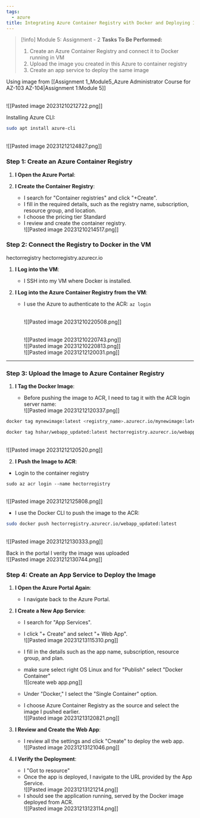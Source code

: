 ```yaml
---
tags:
  - azure
title: Integrating Azure Container Registry with Docker and Deploying Images via Azure App Service
---
```

<!--
**Project Insight: Integrating Azure Container Registry with App Service!** In a recent assignment from my Azure Administrator course, I successfully demonstrated the integration of Azure Container Registry (ACR) with Azure App Service. The task involved creating an Azure Container Registry, connecting it to Docker in a VM, uploading a Docker image to ACR, and then deploying this image using Azure App Service. This comprehensive exercise provided practical experience in managing containerized applications in Azure, highlighting the seamless workflow from image creation to deployment. It was a valuable opportunity to deepen my understanding of Azure's container services and their application in a real-world scenario.

#Azure #ContainerRegistry #AppService #Docker #CloudComputing #AzureAdministrator #Containerization #ProfessionalDevelopment
-->


> [!info] Module 5: Assignment - 2
> **Tasks To Be Performed:** 
> 1. Create an Azure Container Registry and connect it to Docker running in VM 
> 2. Upload the image you created in this Azure to container registry 
> 3. Create an app service to deploy the same image 
> 



Using image from [[Assignment 1_Module5_Azure Administrator Course for AZ-103 AZ-104|Assignment 1:Module 5]]

<br>![[Pasted image 20231210212722.png]]


Installing Azure CLI:
```bash
sudo apt install azure-cli
```
<br>![[Pasted image 20231212124827.png]]

### Step 1: Create an Azure Container Registry

1. **I Open the Azure Portal**:

2. **I Create the Container Registry**:
    
    - I search for "Container registries" and click "+Create".
    - I fill in the required details, such as the registry name, subscription, resource group, and location.
    - I choose the pricing tier Standard
    - I review and create the container registry.
      <br>![[Pasted image 20231210214517.png]]


### Step 2: Connect the Registry to Docker in the VM

hectorregistry
hectorregistry.azurecr.io

1. **I Log into the VM**:
    
    - I SSH into my VM where Docker is installed.
2. **I Log into the Azure Container Registry from the VM**:
    
    - I use the Azure to authenticate to the ACR:
      `az login`
        
        
        <br>![[Pasted image 20231210220508.png]]
        
        <br>![[Pasted image 20231210220743.png]]
        <br>![[Pasted image 20231210220813.png]]
        <br>![[Pasted image 20231212120031.png]]
        
        


---

### Step 3: Upload the Image to Azure Container Registry

1. **I Tag the Docker Image**:
    
    - Before pushing the image to ACR, I need to tag it with the ACR login server name:
      <br>![[Pasted image 20231212120337.png]]
      
```bash
docker tag mynewimage:latest <registry_name>.azurecr.io/mynewimage:latest
```

```bash
docker tag hshar/webapp_updated:latest hectorregistry.azurecr.io/webapp_updated:latest
```
<br>![[Pasted image 20231212120520.png]]

2. **I Push the Image to ACR**:
- Login to the container registry
```
sudo az acr login --name hectorregistry
```
<br>![[Pasted image 20231212125808.png]]

- I use the Docker CLI to push the image to the ACR:
```bash
sudo docker push hectorregistry.azurecr.io/webapp_updated:latest
```
<br>![[Pasted image 20231212130333.png]]

Back in the portal I verity the image was uploaded
<br>![[Pasted image 20231212130744.png]]


### Step 4: Create an App Service to Deploy the Image

1. **I Open the Azure Portal Again**:
    
    - I navigate back to the Azure Portal.
2. **I Create a New App Service**:
    
    - I search for "App Services".
    - I click "+ Create" and select "+ Web App".
      <br>![[Pasted image 20231213115310.png]]

    - I fill in the details such as the app name, subscription, resource group, and plan.
    - make sure select right OS Linux and for "Publish" select "Docker Container"
      <br>![[create web app.png]]
      
    - Under "Docker," I select the "Single Container" option.
    - I choose Azure Container Registry as the source and select the image I pushed earlier.
      <br>![[Pasted image 20231213120821.png]]
3. **I Review and Create the Web App**:
    
    - I review all the settings and click "Create" to deploy the web app.
      <br>![[Pasted image 20231213121046.png]]
4. **I Verify the Deployment**:
    - I "Got to resource"
    - Once the app is deployed, I navigate to the URL provided by the App Service.
      <br>![[Pasted image 20231213121214.png]]
    - I should see the application running, served by the Docker image deployed from ACR.
      <br>![[Pasted image 20231213123114.png]]




